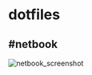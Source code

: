 # dotfiles

## #netbook
![netbook_screenshot](https://github.com/SheenV/dotfiles/raw/master/sc.png)
